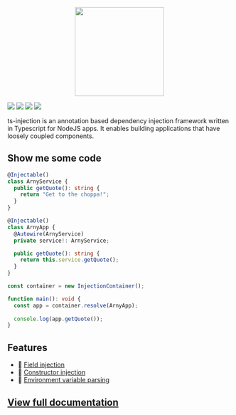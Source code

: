 <p align="center">
    <img width="200px" src="https://content.tylerburke.dev/images/ts-injection-logo.png" />
</p>

<a href="https://www.npmjs.com/package/ts-injection"><img src="https://img.shields.io/npm/v/ts-injection.svg"/></a>
<a href="https://bundlephobia.com/result?p=ts-injection"><img src="https://img.shields.io/bundlephobia/minzip/ts-injection.svg"/></a>
<img src="https://img.shields.io/badge/license-MIT-blue.svg"/>
<img src="https://img.shields.io/badge/PRs-welcome-brightgreen.svg"/>

ts-injection is an annotation based dependency injection framework written in Typescript for NodeJS apps. It enables building
applications that have loosely coupled components.

## Show me some code

```typescript
@Injectable()
class ArnyService {
  public getQuote(): string {
    return "Get to the choppa!";
  }
}

@Injectable()
class ArnyApp {
  @Autowire(ArnyService)
  private service!: ArnyService;

  public getQuote(): string {
    return this.service.getQuote();
  }
}

const container = new InjectionContainer();

function main(): void {
  const app = container.resolve(ArnyApp);
  
  console.log(app.getQuote());
}
```

## Features

- 🌾 [Field injection](https://burketyler.github.io/ts-injection/docs/usage#-field-injection)
- 🔨 [Constructor injection](https://burketyler.github.io/ts-injection/docs/usage#-constructor-injection)
- 🔢 [Environment variable parsing](https://burketyler.github.io/ts-injection/docs/usage#environment-variables)

## [View full documentation](https://burketyler.github.io/ts-injection/docs/setup)
